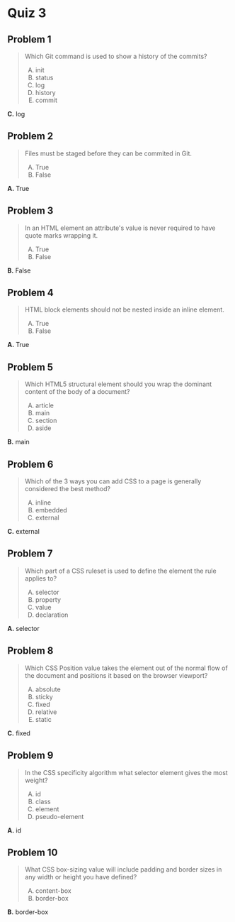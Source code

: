 <style type="text/css">ol { list-style-type: upper-alpha; }</style>

# Quiz 3

## Problem 1

> Which Git command is used to show a history of the commits?
>
> 1.  init
> 1.  status
> 1.  log
> 1.  history
> 1.  commit

**C.** log

## Problem 2

> Files must be staged before they can be commited in Git.
>
> 1.  True
> 1.  False

**A.** True

## Problem 3

> In an HTML element an attribute's value is never required to have quote marks
  wrapping it.
>
> 1.  True
> 1.  False

**B.** False

## Problem 4

> HTML block elements should not be nested inside an inline element.
>
> 1.  True
> 1.  False

**A.** True

## Problem 5

> Which HTML5 structural element should you wrap the dominant content of the
  body of a document?
>
> 1.  article
> 1.  main
> 1.  section
> 1.  aside

**B.** main

## Problem 6

> Which of the 3 ways you can add CSS to a page is generally considered the best
  method?
>
> 1.  inline
> 1.  embedded
> 1.  external

**C.** external

## Problem 7

> Which part of a CSS ruleset is used to define the element the rule applies to?
>
> 1.  selector
> 1.  property
> 1.  value
> 1.  declaration

**A.** selector

## Problem 8

> Which CSS Position value takes the element out of the normal flow of the
  document and positions it based on the browser viewport?
>
> 1.  absolute
> 1.  sticky
> 1.  fixed
> 1.  relative
> 1.  static

**C.** fixed

## Problem 9

> In the CSS specificity algorithm what selector element gives the most weight?
>
> 1.  id
> 1.  class
> 1.  element
> 1.  pseudo-element

**A.** id

## Problem 10

> What CSS box-sizing value will include padding and border sizes in any width
  or height you have defined?
>
> 1.  content-box
> 1.  border-box

**B.** border-box
